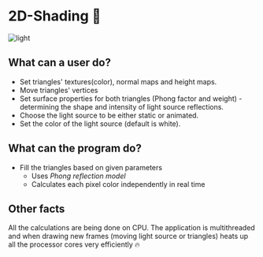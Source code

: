 # 2D-Shading :gem:
![light](https://user-images.githubusercontent.com/43205483/55514421-54c07f80-5668-11e9-8797-5e85147e8968.png)
## What can a user do?
* Set triangles' textures(color), normal maps and height maps.
* Move triangles' vertices
* Set surface properties for both triangles (Phong factor and weight) - determining the shape and intensity of light source reflections.
* Choose the light source to be either static or animated.
* Set the color of the light source (default is white).
## What can the program do?
* Fill the triangles based on given parameters
  * Uses _Phong reflection model_
  * Calculates each pixel color independently in real time
## Other facts
All the calculations are being done on CPU. The application is multithreaded and when drawing new frames (moving light source or triangles) heats up all the processor cores very efficiently :fire:
